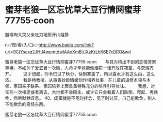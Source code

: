 # 蜜芽老狼一区忘忧草大豆行情网蜜芽77755·coon
腿嚎啕大哭父亲吃力地掰开山娃挣

👉/观/看/入/口👉http://www.baidu.com/link?url=9GtYscxq2JHtl4wpmtdwIAAxXmBlUXzKrLhK6E7cDRO&wd

蜜芽老狼一区忘忧草大豆行情网蜜芽77755·coon　　与其为特出不到的恋情劳累等待，不如为了爱去冒一次险，人命才毕竟能像烟花一律开放在夜空，与恋情齐开。
　　这才想起，时令已过了秋分，快到寒露了。所以露水才有这么白，这么浓。
　　我是杨教授，从事青妙龄情绪动作培养处事，在儿童的进修本领与本领、家园亲子联系、家园培养上面具备特殊充分的培养引导体味。
　　我想，对任何一次相逢或者离去，大地都不会陌生，或许它只会看着人们跌倒、爬起、再跌倒，然后默默叹息。
	40、闺蜜就是不见时挂念，见了时讨厌，自己能欺负，别人不能欺负的奇怪东西。

蜜芽老狼一区忘忧草大豆行情网蜜芽77755·coon
